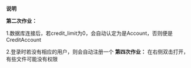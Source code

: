****说明****

**第二次作业：**

1.数据库连接后，若credit_limit为0，会自动认定为是Account，否则便是CreditAccount

2.登录时若没有相应的用户，则会自动注册一个
**第四次作业：**
在右侧双击打开，有些文件可能没有权限
